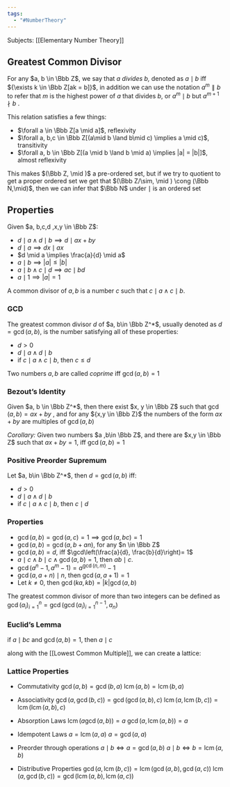 ```yaml
---
tags:
  - "#NumberTheory"
---
```

Subjects: [[Elementary Number Theory]]
## Greatest Common Divisor
For any $a, b \in \Bbb Z$, we say that $a$ _divides $b$,_ denoted as $a \mid b$ iff ${\exists k \in \Bbb Z[ak = b]}$, in addition we can use the notation $a^m\parallel b$ to refer that $m$ is the highest power of $a$ that divides $b$, or $a ^m \mid b$ but $a^{m+1} \nmid b$ .

This relation satisfies a few things:

- $\forall a \in \Bbb Z[a \mid a]$, reflexivity
- $\forall a, b,c \in \Bbb Z[(a\mid b \land b\mid c) \implies a \mid c)$, transitivity
- $\forall a, b \in \Bbb Z[(a \mid b \land b \mid a) \implies |a| = |b|]$, almost reflexivity

This makes $(\Bbb Z, \mid )$ a pre-ordered set, but if we try to quotient to get a proper ordered set we get that $(\Bbb Z/\sim, \mid ) \cong (\Bbb N,\mid)$, then we can infer that $\Bbb N$ under $\mid$ is an ordered set

## Properties
Given $a, b,c,d ,x,y \in \Bbb Z$:
- $d \mid a \land d \mid b \implies d \mid ax+by$
- $d\mid a \implies dx \mid ax$
- $d \mid a \implies \frac{a}{d} \mid a$
- $a \mid b \implies |a| \le |b|$
- $a \mid b \land c\mid d \implies ac \mid bd$
- $a \mid 1 \implies |a| = 1$

A common divisor of $a, b$ is a number $c$ such that $c \mid a \land c\mid b$.

### GCD
The greatest common divisor $d$ of $a, b\in \Bbb Z^*$, usually denoted as $d = \gcd(a,b)$, is the number satisfying all of these properties:

- $d > 0$
- $d \mid a \land d\mid b$
- if $c \mid a \land c \mid b$, then $c \le d$

Two numbers $a, b$ are called _coprime_ iff $\gcd(a,b) = 1$

### Bezout’s Identity
Given $a, b \in \Bbb Z^*$, then there exist $x, y \in \Bbb Z$ such that $\gcd(a,b) = ax +by$ , and for any ${x,y \in \Bbb Z}$ the numbers of the form $ax +by$ are multiples of $\gcd(a,b)$

_Corollary:_ Given two numbers $a ,b\in \Bbb Z$, and there are $x,y \in \Bbb Z$ such that $ax+by = 1$, iff ${\gcd(a,b) =1}$

### Positive Preorder Supremum
Let $a, b\in \Bbb Z^*$, then $d = \gcd(a,b)$ iff:
- $d > 0$
- $d \mid a \land d \mid b$
- if $c \mid a \land c \mid b$, then $c \mid d$

### Properties
- $\gcd(a,b) = \gcd(a,c) = 1 \implies \gcd(a,bc) = 1$
- $\gcd(a, b) = \gcd(a, b+an)$, for any $n \in \Bbb Z$
- $\gcd(a, b) = d$, iff $\gcd\left(\frac{a}{d}, \frac{b}{d}\right)= 1$
- $a \mid c \land b\mid c \land \gcd(a,b) = 1$, then $ab\mid c$.
- $\gcd(a^n-1, a^m-1) = a^{\gcd(n,m)}-1$
- $\gcd(a, a+n) \mid n$, then $\gcd(a, a+1) = 1$
- Let $k \ne 0$, then $\gcd(ka, kb) = |k|\gcd(a,b)$

The greatest common divisor of more than two integers can be defined as ${\gcd(a_i)_{i = 1}^n = \gcd( \gcd(a_i)_{i = 1}^{n-1}, a_n)}$

### Euclid’s Lemma
if $a\mid bc$ and $\gcd(a,b) =1$, then $a \mid c$

along with the [[Lowest Common Multiple]], we can create a lattice:

### Lattice Properties

- Commutativity
    $\gcd(a,b) = \gcd(b,a)$
    $\operatorname{lcm}(a,b) = \operatorname{lcm}(b,a)$
    
- Associativity
    $\gcd(a,\gcd(b,c)) = \gcd(\gcd(a,b),c)$
    $\operatorname{lcm}(a,\operatorname{lcm}(b,c)) = \operatorname{lcm}(\operatorname{lcm}(a,b),c)$
    
- Absorption Laws
    $\operatorname{lcm}(a\gcd(a,b))= a$
    $\gcd(a, \operatorname{lcm}(a,b))= a$
    
- Idempotent Laws
    $a = \operatorname{lcm}(a,a)$
    $a = \gcd(a,a)$
    
- Preorder through operations
    $a \mid b \iff a = \gcd(a,b)$
    $a \mid b \iff b = \operatorname{lcm}(a,b)$
    
- Distributive Properties
    $\gcd(a, \operatorname{lcm}(b,c))= \operatorname{lcm}(\gcd(a,b), \gcd(a,c))$
    $\operatorname{lcm}(a,\gcd(b,c))= \gcd(\operatorname{lcm}(a,b), \operatorname{lcm}(a,c))$
    